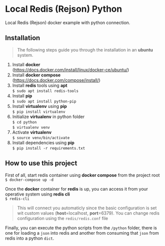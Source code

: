 # Local Redis (Rejson) Python
Local Redis (Rejson) docker example with python connection.

## Installation
> The following steps guide you through the installation in an **ubuntu** system.

1. Install **docker**  
(https://docs.docker.com/install/linux/docker-ce/ubuntu/)
2. Install **docker compose**  
(https://docs.docker.com/compose/install/)
3. Install **redis** tools using **apt**  
`$ sudo apt install redis-tools`
4. Install **pip**  
`$ sudo apt install python-pip`
5. Install **virtualenv** using **pip**  
`$ pip install virtualenv`
6. Initialize **virtualenv** in python folder  
`$ cd python`  
`$ virtualenv venv`
7. Activate **virtualenv**  
`$ source venv/bin/activate`
8. Install dependencies using **pip**  
`$ pip install -r requirements.txt`

## How to use this project

First of all, start redis container using **docker compose** from the project root  
`$ docker-compose up -d`

Once the **docker** container for **redis** is up, you can access it from your operative system using **redis cli**  
`$ redis-cli`

> This will connect you automaticly since the basic configuration is set wit custom values (**host**=localhost, **port**=6379). You can change redis configuration using the `redis/redis.conf` file

Finally, you can execute the python scripts from the `/python` folder, there is one for loading a `json` into redis and another from consuming that `json` from redis into a python `dict`.